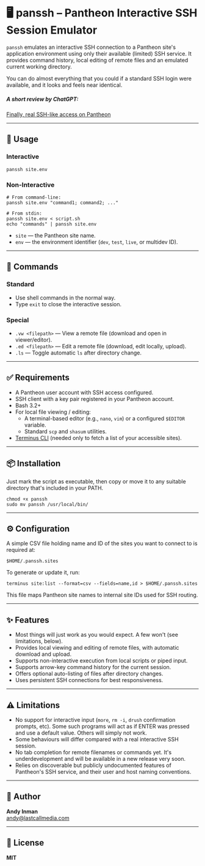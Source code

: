 # 🖥️ panssh – Pantheon Interactive SSH Session Emulator

`panssh` emulates an interactive SSH connection to a Pantheon site's application environment using only their available (limited) SSH service. It provides command history, local editing of remote files and an emulated current working directory.

You can do almost everything that you could if a standard SSH login were available, and it looks and feels near identical.

##### A short review by ChatGPT:

[Finally, real SSH-like access on Pantheon](https://chatgpt.com/s/t_685ee5f3b51c8191b826430aeaf94aa0)

---

## 📌 Usage

### Interactive
```
panssh site.env
```

### Non-Interactive
```
# From command-line:
panssh site.env "command1; command2; ..."

# From stdin:
panssh site.env < script.sh
echo "commands" | panssh site.env
```

- `site` — the Pantheon site name.
- `env` — the environment identifier (`dev`, `test`, `live`, or multidev ID).

---

## 🧰 Commands

### Standard
- Use shell commands in the normal way.
- Type `exit` to close the interactive session.

### Special
- `.vw <filepath>` — View a remote file (download and open in viewer/editor).
- `.ed <filepath>` — Edit a remote file (download, edit locally, upload).
- `.ls` — Toggle automatic `ls` after directory change.

---

## ✅ Requirements

- A Pantheon user account with SSH access configured.
- SSH client with a key pair registered in your Pantheon account.
- Bash 3.2+
- For local file viewing / editing:
  - A terminal-based editor (e.g., `nano`, `vim`) or a configured `$EDITOR` variable.
  - Standard `scp` and `shasum` utilities.
- [Terminus CLI](https://pantheon.io/docs/terminus) (needed only to fetch a list of your accessible sites).

---

## 📦 Installation

Just mark the script as executable, then copy or move it to any suitable directory that's included in your PATH.

```
chmod +x panssh
sudo mv panssh /usr/local/bin/
```

---

## ⚙️ Configuration

A simple CSV file holding name and ID of the sites you want to connect to is required at:

```
$HOME/.panssh.sites
```

To generate or update it, run:

```
terminus site:list --format=csv --fields=name,id > $HOME/.panssh.sites
```

This file maps Pantheon site names to internal site IDs used for SSH routing.

---

## ✨ Features

- Most things will just work as you would expect. A few won't (see limitations, below).
- Provides local viewing and editing of remote files, with automatic download and upload.
- Supports non-interactive execution from local scripts or piped input.
- Supports arrow-key command history for the current session.
- Offers optional auto-listing of files after directory changes.
- Uses persistent SSH connections for best responsiveness.

---

## ⚠️ Limitations

- No support for interactive input (`more`, `rm -i`, `drush` confirmation prompts, etc). Some such programs will act as if ENTER was pressed and use a default value. Others will simply not work.
- Some behaviours will differ compared with a real interactive SSH session.
- No tab completion for remote filenames or commands yet. It's underdevelopment and will be available in a new release very soon.
- Relies on discoverable but publicly undocumented features of Pantheon's SSH service, and their user and host naming conventions.

---

## 👤 Author

**Andy Inman**  
[andy@lastcallmedia.com](mailto:andy@lastcallmedia.com)

---

## 🪪 License

**MIT**
